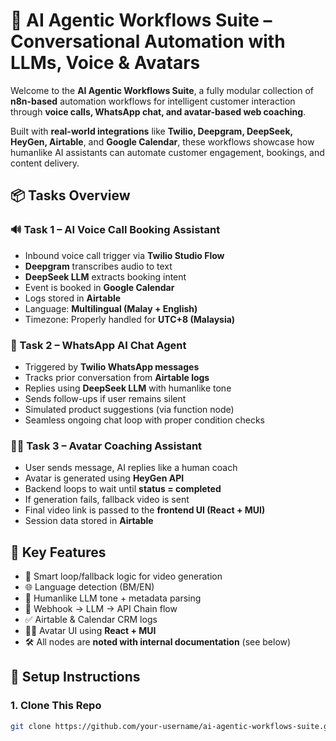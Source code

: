 # 🤖 AI Agentic Workflows Suite – Conversational Automation with LLMs, Voice & Avatars

Welcome to the **AI Agentic Workflows Suite**, a fully modular collection of **n8n-based** automation workflows for intelligent customer interaction through **voice calls, WhatsApp chat, and avatar-based web coaching**.

Built with **real-world integrations** like **Twilio, Deepgram, DeepSeek, HeyGen, Airtable**, and **Google Calendar**, these workflows showcase how humanlike AI assistants can automate customer engagement, bookings, and content delivery.


## 📦 Tasks Overview

### 🔊 Task 1 – AI Voice Call Booking Assistant
- Inbound voice call trigger via **Twilio Studio Flow**
- **Deepgram** transcribes audio to text
- **DeepSeek LLM** extracts booking intent
- Event is booked in **Google Calendar**
- Logs stored in **Airtable**
- Language: **Multilingual (Malay + English)**
- Timezone: Properly handled for **UTC+8 (Malaysia)**

### 💬 Task 2 – WhatsApp AI Chat Agent
- Triggered by **Twilio WhatsApp messages**
- Tracks prior conversation from **Airtable logs**
- Replies using **DeepSeek LLM** with humanlike tone
- Sends follow-ups if user remains silent
- Simulated product suggestions (via function node)
- Seamless ongoing chat loop with proper condition checks

### 🧑‍💼 Task 3 – Avatar Coaching Assistant
- User sends message, AI replies like a human coach
- Avatar is generated using **HeyGen API**
- Backend loops to wait until **status = completed**
- If generation fails, fallback video is sent
- Final video link is passed to the **frontend UI (React + MUI)**
- Session data stored in **Airtable**

## 🧠 Key Features
- 🔁 Smart loop/fallback logic for video generation
- 🌐 Language detection (BM/EN)
- 🧠 Humanlike LLM tone + metadata parsing
- 🔁 Webhook → LLM → API Chain flow
- ✅ Airtable & Calendar CRM logs
- 🧑‍💼 Avatar UI using **React + MUI**
- 🛠️ All nodes are **noted with internal documentation** (see below)


## 🚀 Setup Instructions

### 1. Clone This Repo
```bash
git clone https://github.com/your-username/ai-agentic-workflows-suite.git
